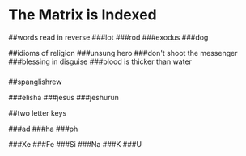 # The Matrix is Indexed

##words read in reverse
###lot
###rod
###exodus
###dog

##idioms of religion
###unsung hero
###don't shoot the messenger
###blessing in disguise
###blood is thicker than water
###

##spanglishrew

###elisha
###jesus
###jeshurun

##two letter keys

###ad
###ha
###ph

###Xe
###Fe
###Si
###Na
###K
###U

